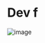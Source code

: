 # Dev f

![image](https://github.com/JohnVillamil2013/Proyecto-Dev.f/assets/81703037/aa11ddb9-0863-44d1-a6e7-94888a0ab255)
